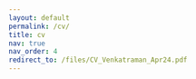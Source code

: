 ```yaml
---
layout: default
permalink: /cv/
title: cv
nav: true
nav_order: 4
redirect_to: /files/CV_Venkatraman_Apr24.pdf
---
```

